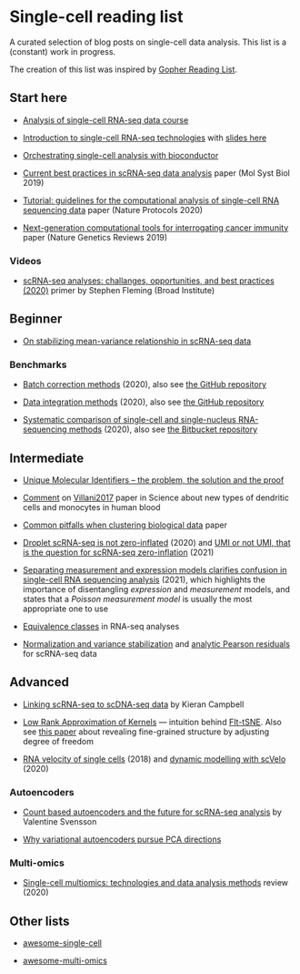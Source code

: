 # Single-cell reading list

A curated selection of blog posts on single-cell data analysis. This list is a (constant) work in progress.

The creation of this list was inspired by [Gopher Reading List](https://github.com/enocom/gopher-reading-list).

## Start here

- [Analysis of single-cell RNA-seq data course](https://hemberg-lab.github.io/scRNA.seq.course/index.html)

- [Introduction to single-cell RNA-seq technologies](https://liorpachter.wordpress.com/2019/02/19/introduction-to-single-cell-rna-seq-technologies/) with [slides here](https://figshare.com/articles/Introduction_to_single-cell_RNA-seq_technologies/7704659/1)

- [Orchestrating single-cell analysis with bioconductor](https://osca.bioconductor.org/)

- [Current best practices in scRNA-seq data analysis](https://www.embopress.org/lookup/doi/10.15252/msb.20188746) paper (Mol Syst Biol 2019)

- [Tutorial: guidelines for the computational analysis of single-cell RNA sequencing data](https://www.nature.com/articles/s41596-020-00409-w) paper (Nature Protocols 2020)

- [Next-generation computational tools for interrogating cancer immunity](https://www.nature.com/articles/s41576-019-0166-7) paper (Nature Genetics Reviews 2019)

### Videos

- [scRNA-seq analyses: challanges, opportunities, and best practices (2020)](https://www.youtube.com/watch?v=q--Hr9ZOpH4) primer by Stephen Fleming (Broad Institute)

## Beginner

- [On stabilizing mean-variance relationship in scRNA-seq data](http://www.nxn.se/valent/2017/10/15/variance-stabilizing-scrna-seq-counts)

### Benchmarks

- [Batch correction methods](https://www.biorxiv.org/content/10.1101/2020.05.22.111211v2) (2020), also see [the GitHub repository](https://github.com/cellgeni/batchbench)

- [Data integration methods](https://www.biorxiv.org/content/10.1101/2020.05.22.111161v2) (2020), also see [the GitHub repository](https://github.com/theislab/scib)

- [Systematic comparison of single-cell and single-nucleus RNA-sequencing methods](https://www.nature.com/articles/s41587-020-0465-8) (2020), also see [the Bitbucket repository](https://bitbucket.org/jerry00/scumi-dev/src/master/)

## Intermediate

- [Unique Molecular Identifiers – the problem, the solution and the proof](https://cgatoxford.wordpress.com/2015/08/14/unique-molecular-identifiers-the-problem-the-solution-and-the-proof/)

- [Comment](https://www.charite-bioinformatik.de/publikationen_science_comment2017.php) on [Villani2017](http://science.sciencemag.org/content/356/6335/eaah4573) paper in Science about new types of dendritic cells and monocytes in human blood

- [Common pitfalls when clustering biological data](https://stke.sciencemag.org/content/9/432/re6) paper

- [Droplet scRNA-seq is not zero-inflated](https://www.nature.com/articles/s41587-019-0379-5) (2020) and [UMI or not UMI, that is the question for scRNA-seq zero-inflation](https://www.nature.com/articles/s41587-020-00810-6) (2021)

- [Separating measurement and expression models clarifies confusion in single-cell RNA sequencing analysis](https://www.nature.com/articles/s41588-021-00873-4) (2021), which highlights the importance of disentangling _expression_ and _measurement_ models, and states that a _Poisson measurement model_ is usually the most appropriate one to use

- [Equivalence classes](http://mcmero.github.io/blog/Equivalence-classes/) in RNA-seq analyses

- [Normalization and variance stabilization](https://genomebiology.biomedcentral.com/articles/10.1186/s13059-019-1874-1) and [analytic Pearson residuals](https://www.biorxiv.org/content/10.1101/2020.12.01.405886) for scRNA-seq data

## Advanced

- [Linking scRNA-seq to scDNA-seq data](https://kieranrcampbell.github.io/blog/2018/11/13/clonealign.html) by Kieran Campbell

- [Low Rank Approximation of Kernels](https://twitter.com/GCLinderman/status/1094997866106507264) — intuition behind [FIt-tSNE](https://www.nature.com/articles/s41592-018-0308-4). Also see [this paper](https://arxiv.org/abs/1902.05804) about revealing fine-grained structure by adjusting degree of freedom

- [RNA velocity of single cells](https://www.nature.com/articles/s41586-018-0414-6) (2018) and [dynamic modelling with scVelo](https://www.nature.com/articles/s41587-020-0591-3) (2020)

### Autoencoders

- [Count based autoencoders and the future for scRNA-seq analysis](http://www.nxn.se/valent/2018/4/20/count-based-autoencoders-and-the-future-for-scrna-seq-analysis) by Valentine Svensson

- [Why variational autoencoders pursue PCA directions](https://arxiv.org/abs/1812.06775)

### Multi-omics

- [Single-cell multiomics: technologies and data analysis methods](https://www.nature.com/articles/s12276-020-0420-2) review (2020)

## Other lists

- [awesome-single-cell](https://github.com/seandavi/awesome-single-cell)

- [awesome-multi-omics](https://github.com/mikelove/awesome-multi-omics)
